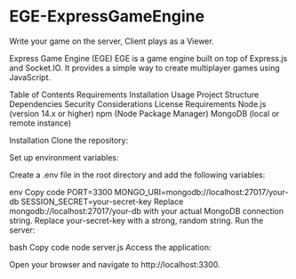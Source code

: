 # EGE-ExpressGameEngine
Write your game on the server, Client plays as a Viewer. 


Express Game Engine (EGE)
EGE is a game engine built on top of Express.js and Socket.IO. It provides a simple way to create multiplayer games using JavaScript.

Table of Contents
Requirements
Installation
Usage
Project Structure
Dependencies
Security Considerations
License
Requirements
Node.js (version 14.x or higher)
npm (Node Package Manager)
MongoDB (local or remote instance)

Installation
Clone the repository:


Set up environment variables:

Create a .env file in the root directory and add the following variables:

env
Copy code
PORT=3300
MONGO_URI=mongodb://localhost:27017/your-db
SESSION_SECRET=your-secret-key
Replace mongodb://localhost:27017/your-db with your actual MongoDB connection string.
Replace your-secret-key with a strong, random string.
Run the server:

bash
Copy code
node server.js
Access the application:

Open your browser and navigate to http://localhost:3300.

